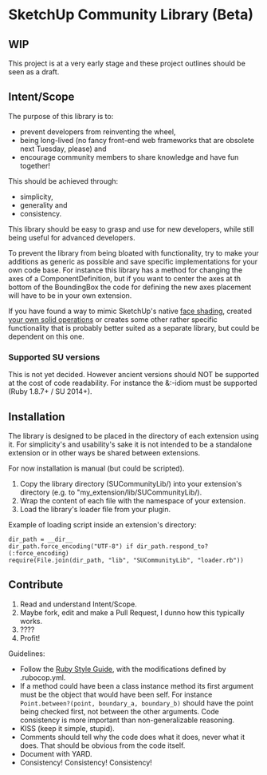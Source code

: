 # SketchUp Community Library (Beta)

## WIP

This project is at a very early stage and these project outlines should be seen as a draft.

## Intent/Scope

The purpose of this library is to:

* prevent developers from reinventing the wheel,
* being long-lived (no fancy front-end web frameworks that are obsolete next Tuesday, please) and
* encourage community members to share knowledge and have fun together!

This should be achieved through:

* simplicity,
* generality and
* consistency.

This library should be easy to grasp and use for new developers, while still being useful for advanced developers.

To prevent the library from being bloated with functionality, try to make your additions as generic as possible and save specific implementations for your own code base. For instance this library has a method for changing the axes of a ComponentDefinition, but if you want to center the axes at th bottom of the BoundingBox the code for defining the new axes placement will have to be in your own extension.

If you have found a way to mimic SketchUp's native [face shading](https://github.com/Eneroth3/FaceShader), created [your own solid operations](https://github.com/Eneroth3/Eneroth-Solid-Tools) or creates some other rather specific functionality that is probably better suited as a separate library, but could be dependent on this one.

### Supported SU versions

This is not yet decided. However ancient versions should NOT be supported at the cost of code readability. For instance the &:-idiom must be supported (Ruby 1.8.7+ / SU 2014+).

## Installation

The library is designed to be placed in the directory of each extension using it. For simplicity's and usability's sake it is not intended to be a standalone extension or in other ways be shared between extensions.

For now installation is manual (but could be scripted).

1. Copy the library directory (SUCommunityLib/) into your extension's directory (e.g. to "my_extension/lib/SUCommunityLib/).
2. Wrap the content of each file with the namespace of your extension.
3. Load the library's loader file from your plugin.

Example of loading script inside an extension's directory:

    dir_path = __dir__
    dir_path.force_encoding("UTF-8") if dir_path.respond_to?(:force_encoding)
    require(File.join(dir_path, "lib", "SUCommunityLib", "loader.rb"))

## Contribute

1. Read and understand Intent/Scope.
2. Maybe fork, edit and make a Pull Request, I dunno how this typically works.
3. ????
4. Profit!

Guidelines:

* Follow the [Ruby Style Guide](https://github.com/bbatsov/ruby-style-guide), with the modifications defined by .rubocop.yml.
* If a method could have been a class instance method its first argument must be the object that would have been self. For instance `Point.between?(point, boundary_a, boundary_b)` should have the point being checked first, not between the other arguments. Code consistency is more important than non-generalizable reasoning.
* KISS (keep it simple, stupid).
* Comments should tell why the code does what it does, never what it does. That should be obvious from the code itself.
* Document with YARD.
* Consistency! Consistency! Consistency!
